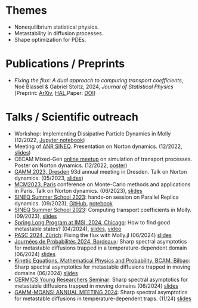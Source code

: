 # Themes
- Nonequilibrium statistical physics.
- Metastability in diffusion processes.
- Shape optimization for PDEs.

# Publications / Preprints
- *Fixing the flux: A dual approach to computing transport coefficients*, Noé Blassel & Gabriel Stoltz, 2024, *Journal of Statistical Physics* [Preprint: [ArXiv](https://arxiv.org/abs/2305.08224), [HAL](https://hal.science/hal-04099515),Paper: [DOI](https://doi.org/10.1007/s10955-024-03230-x)]
# Talks / Scientific outreach

- Workshop: Implementing Dissipative Particle Dynamics in Molly (12/2022, [Jupyter notebook](../outreach/molly_workshop.ipynb))
- Meeting of [ANR SINEQ](https://sites.google.com/view/aleiac/anr-sineq). Presentation on Norton dynamics. (12/2022, [slides](../outreach/slides_anr_sineq_2022.pdf))
- CECAM Mixed-Gen [online meetup](https://www.cecam.org/workshop-details/1184) on simulation of transport processes. Poster on Norton dynamics. (12/2022, [poster](../outreach/poster_cecam_2022.pdf))
- [GAMM 2023, Dresden](https://jahrestagung.gamm-ev.de/) 93d annual meeting in Dresden. Talk on Norton dynamics. (05/2023, [slides](../outreach/gamm_2023.pdf))
- [MCM2023, Paris](https://mcm2023.sciencesconf.org/) conference on Monte-Carlo methods and applications in Paris. Talk on Norton dynamics. (06/2023), [slides](../outreach/mcm_2023.pdf)
- [SINEQ Summer School 2023](https://sites.google.com/view/aleiac/anr-sineq/summer-school-mol-dyn-on-julia): hands-on session on Parallel Replica dynamics. (09/2023), [GitHub](https://github.com/noeblassel/SINEQSummerSchool2023), [notebook](../outreach/par_rep.ipynb)
- [SINEQ Summer School 2023](https://sites.google.com/view/aleiac/anr-sineq/summer-school-mol-dyn-on-julia): Computing transport coefficients in Molly. (09/2023), [slides](../outreach/slides_anr_sineq_2023.html)
- [Spring Long Program at IMSI, 2024, Chicago](https://www.imsi.institute/activities/data-driven-materials-informatics/): How to find good metastable states? (04/2024), [slides](../outreach/imsi_2024.pdf), [video](https://youtube.com/watch?v=9NNgoWPUR50)
- [PASC 2024, Zürich](https://pasc24.pasc-conference.org/): Fixing the flux with Molly.jl (06/2024) [slides](../outreach/slides_pasc_2024.html)
- [Journées de Probabilités 2024, Bordeaux](https://indico.math.cnrs.fr/event/11353/): Sharp spectral asymptotics for metastable diffusions trapped in
a temperature-dependent domain (06/2024) [slides](../outreach/probas_2024.pdf)
- [Kinetic Equations, Mathematical Physics and Probability, BCAM, Bilbao](https://www.bcamath.org/events/kemap/en/): Sharp spectral asymptotics for metastable diffusions trapped in moving domains (06/2024) [slides](../outreach/bilbao_2024.pdf)
- [CERMICS Young Researchers Seminar](https://cermics-lab.enpc.fr/seminaires/young-researchers-seminar/): Sharp spectral asymptotics for metastable diffusions trapped in moving domains (06/2024) [slides](../outreach/slides_cermics.pdf)
- [GAMM-MOANSI ANNUAL MEETING 2024](https://moansi.wixsite.com/gamm/2024): Sharp spectral asymptotics for metastable diffusions in temperature-dependent traps. (11/24) [slides](../outreach/slides_moansi_2024.html)